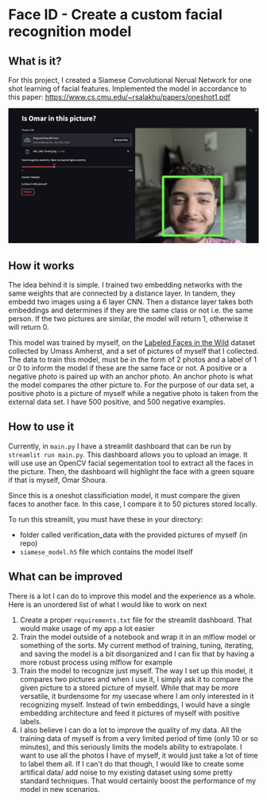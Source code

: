 # Face ID - Create a custom facial recognition model

## What is it?

For this project, I created a Siamese Convolutional Nerual Network for one shot learning of facial features. Implemented the model in accordance to this paper: https://www.cs.cmu.edu/~rsalakhu/papers/oneshot1.pdf

![streamlit dashboard screenshot](/resources/ss_streamlit.png "streamlit dashboard screenshot")

## How it works

The idea behind it is simple. I trained two embedding networks with the same weights that are connected by a distance layer. 
In tandem, they embedd two images using a 6 layer CNN. Then a distance layer takes both embeddings and determines if they are the same class or not i.e. the same person. If the two pictures are similar, the model will return 1, otherwise it will return 0.

This model was trained by myself, on the [Labeled Faces in the Wild](http://vis-www.cs.umass.edu/lfw/) dataset collected by Umass Amherst, and a set of pictures of myself that I collected. The data to train this model, must be in the form of 2 photos and a label of 1 or 0 to inform the model if these are the same face or not. A positive or a negative photo is paired up with an anchor photo. An anchor photo is what the model compares the other picture to. For the purpose of our data set, a positive photo is a picture of myself while a negative photo is taken from the external data set. I have 500 positive, and 500 negative examples.



## How to use it
Currently, in `main.py` I have a streamlit dashboard that can be run by `streamlit run main.py`. This dashboard allows you to upload an image. It will use use an OpenCV facial segementation tool to extract all the faces in the picture. Then, the dashboard will highlight the face with a green square if that is myself, Omar Shoura. 

Since this is a oneshot classificiation model, it must compare the given faces to another face. In this case, I compare it to 50 pictures stored locally.

To run this streamlit, you must have these in your directory:
- folder called verification_data with the provided pictures of myself (in repo)
- `siamese_model.h5` file which contains the model itself


## What can be improved
There is a lot I can do to improve this model and the experience as a whole. Here is an unordered list of what I would like to work on next
1) Create a proper `requirements.txt` file for the streamlit dashboard. That would make usage of my app a lot easier
2) Train the model outside of a notebook and wrap it in an mlflow model or something of the sorts. My current method of training, tuning, iterating, and saving the model is a bit disorganized and I can fix that by having a more robust process using mlflow for example
3) Train the model to recognize just myself. The way I set up this model, it compares two pictures and when I use it, I simply ask it to compare the given picture to a stored picture of myself. While that may be more versatile, it burdensome for my usecase where I am only interested in it recognizing myself. Instead of twin embeddings, I would have a single embedding architecture and feed it pictures of myself with positive labels.
4) I also believe I can do a lot to improve the quality of my data. All the training data of myself is from a very limited period of time (only 10 or so minutes), and this seriously limits the models ability to extrapolate. I want to use all the photos I have of myself, it would just take a lot of time to label them all. If I can't do that though, I would like to create some artifical data/ add noise to my existing dataset using some pretty standard techniques. That would certainly boost the performance of my model in new scenarios.
